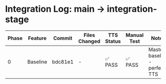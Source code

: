 # Integration Log: main → integration-stage

| Phase | Feature | Commit | Files Changed | TTS Status | Manual Test | Notes |
|-------|---------|--------|---------------|------------|-------------|-------|
| 0 | Baseline | bdc81e1 | - | ✅ PASS | ✅ PASS | Master baseline - perfect TTS |


